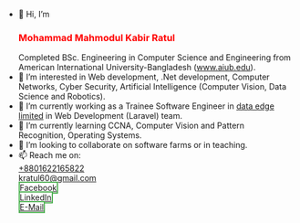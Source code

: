 - 👋 Hi, I’m <h3 style="color:red">Mohammad Mahmodul Kabir Ratul</h3>Completed BSc. Engineering in Computer Science and Engineering from American International University-Bangladesh (<a href="www.aiub.edu">www.aiub.edu</a>).
- 👀 I’m interested in Web development, .Net development, Computer Networks, Cyber Security, Artificial Intelligence (Computer Vision, Data Science and Robotics).
- 🌱 I’m currently working as a Trainee Software Engineer in <a href="www.data-edge.com">data edge limited</a> in Web Development (Laravel) team.
- 🌱 I’m currently learning CCNA, Computer Vision and Pattern Recognition, Operating Systems.
- 💞️ I’m looking to collaborate on software farms or in teaching.
- 📫 Reach me on: <br>
<span style = ""> <a href="tel:+8801622165822">+8801622165822</a></span><br>
<span style = ""> <a href="mailto:kratul60@gmail.com">kratul60@gmail.com</a></span><br>
<span style = "background-color: white; color: black; border: 2px solid #4CAF50;"> <a href="https://www.facebook.com/mahmodul.kabir.35/"> Facebook </a></span><br>
<span style = "background-color: white; color: black; border: 2px solid #4CAF50;"> <a href="https://www.linkedin.com/in/mohammad-mahmodul-kabir-ratul/"> LinkedIn </a></span><br>
<span style = "background-color: white; color: black; border: 2px solid #4CAF50;"> <a href="mailto:kratul60@gmail.com"> E-Mail </a></span>

<!---
MahmodulRatul/MahmodulRatul is a ✨ special ✨ repository because its `README.md` (this file) appears on your GitHub profile.
You can click the Preview link to take a look at your changes.
--->
